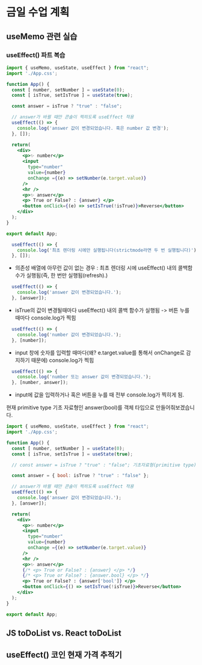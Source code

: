 # 금일 수업 계획
## useMemo 관련 실습
### useEffect() 파트 복습
```jsx
import { useMemo, useState, useEffect } from "react";
import './App.css';

function App() {
  const [ number, setNumber ] = useState(0);
  const [ isTrue, setIsTrue ] = useState(true);

  const answer = isTrue ? "true" : "false";

  // answer가 바뀔 때만 콘솔이 찍히도록 useEffect 적용
  useEffect(() => {
    console.log('answer 값이 변경되었습니다. 혹은 number 값 변경');
  }, []);

  return(
    <div>
      <p>✨ number</p>
      <input 
        type="number" 
        value={number}
        onChange ={(e) => setNumber(e.target.value)}
      />
      <hr />
      <p>✨ answer</p>
      <p> True or False? : {answer} </p>
      <button onClick={(e) => setIsTrue(!isTrue)}>Reverse</button>
    </div>
  );
}

export default App;
```

```jsx
  useEffect(() => {
    console.log('최초 렌더링 시에만 실행됩니다(strictmode라면 두 번 실행됩니다)');
  }, []);
```

- 의존성 배열에 아무런 값이 없는 경우 : 최초 렌더링 시에 useEffect() 내의 콜백함수가 실행됨(즉, 한 번만 실행됨(refresh).)

```jsx
  useEffect(() => {
    console.log('answer 값이 변경되었습니다.');
  }, [answer]);
```
- isTrue의 값이 변경될때마다 useEffect() 내의 콜백 함수가 실행됨 -> 버튼 누를 때마다 console.log가 찍힘

```jsx
  useEffect(() => {
    console.log('number 값이 변경되었습니다.');
  }, [number]);
```

- input 창에 숫자를 입력할 때마다(왜? e.target.value를 통해서 onChange로 감지하기 때문에) console.log가 찍힘

```jsx
  useEffect(() => {
    console.log('number 또는 answer 값이 변경되었습니다.');
  }, [number, answer]);
```
- input에 값을 입력하거나 혹은 버튼을 누를 때 전부 console.log가 찍히게 됨.

현재 primitive type 기초 자료형인 answer(bool)를 객체 타입으로 만들어줘보겠습니다.

```jsx
import { useMemo, useState, useEffect } from "react";
import './App.css';

function App() {
  const [ number, setNumber ] = useState(0);
  const [ isTrue, setIsTrue ] = useState(true);

  // const answer = isTrue ? "true" : "false"; 기초자료형(primitive type)

  const answer = { bool: isTrue ? "true" : "false" };

  // answer가 바뀔 때만 콘솔이 찍히도록 useEffect 적용
  useEffect(() => {
    console.log('answer 값이 변경되었습니다.');
  }, [answer]);

  return(
    <div>
      <p>✨ number</p>
      <input 
        type="number" 
        value={number}
        onChange ={(e) => setNumber(e.target.value)}
      />
      <hr />
      <p>✨ answer</p>
      {/* <p> True or False? : {answer} </p> */}
      {/* <p> True or False? : {answer.bool} </p> */}
      <p> True or False? : {answer['bool']} </p>
      <button onClick={() => setIsTrue(!isTrue)}>Reverse</button>
    </div>
  );
}

export default App;
```


## JS toDoList vs. React toDoList
## useEffect() 코인 현재 가격 추적기